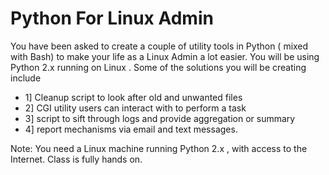 # Python For Linux Admin

You have been asked to create a couple of utility tools in Python ( mixed with Bash) to make your life as a Linux Admin a lot easier. You will be using Python 2.x running on Linux
.
Some of the solutions you will be creating include

- 1] Cleanup script to look after old and unwanted files
- 2] CGI utility users can interact with to perform a task
- 3] script to sift through logs and provide aggregation or summary
- 4] report mechanisms via email and text messages.

Note:  You need a Linux machine running Python 2.x , with access to the Internet. Class is fully hands on. 
